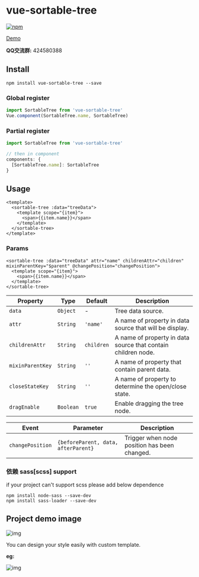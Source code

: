 # vue-sortable-tree
[![npm](https://img.shields.io/npm/v/vue-sortable-tree.svg?style=flat-square)](https://www.npmjs.com/package/vue-sortable-tree)

[Demo](http://examples.itrydo.com/vue-sortable-tree/index.html)

 **QQ交流群:** 424580388

## Install
```
npm install vue-sortable-tree --save
```
### Global register
```javascript
import SortableTree from 'vue-sortable-tree'
Vue.component(SortableTree.name, SortableTree)
```

### Partial register
```javascript
import SortableTree from 'vue-sortable-tree'

// then in component
components: {
  [SortableTree.name]: SortableTree
}
```
## Usage
```vue
<template>
  <sortable-tree :data="treeData">
    <template scope="{item}">
      <span>{{item.name}}</span>
    </template>
  </sortable-tree>
</template>
```

### Params
```vue
<sortable-tree :data="treeData" attr="name" childrenAttr="children" mixinParentKey="$parent" @changePosition="changePosition">
  <template scope="{item}">
    <span>{{item.name}}</span>
  </template>
</sortable-tree>
```

Property | Type | Default | Description
-------- | ---- | ------- | -----------
`data` | `Object` | - | Tree data source.
`attr` | `String` | `'name'` | A name of property in data source that will be display.
`childrenAttr` | `String` | `children` | A name of property in data source that contain children node.
`mixinParentKey` | `String` | `''` | A name of property that contain parent data.
`closeStateKey` | `String` | `''` | A name of property to determine the open/close state.
`dragEnable` | `Boolean` | `true` | Enable dragging the tree node.

Event | Parameter | Description
----- | --------- | -----------
`changePosition` | `{beforeParent, data, afterParent}` | Trigger when node position has been changed.


### 依赖 sass[scss] support
if your project can't support scss  please add below dependence

```
npm install node-sass --save-dev
npm install sass-loader --save-dev
```

## Project demo image
![img](./example/src/assets/tree.png)

You can design your style easily with custom template.

**eg:**

![img](./example/src/assets/tree-ext.png)
